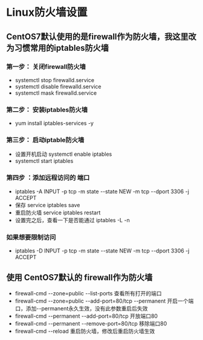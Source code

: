 # Linux防火墙设置
## CentOS7默认使用的是firewall作为防火墙，我这里改为习惯常用的iptables防火墙<br>
### 第一步： 关闭firewall防火墙
+ systemctl stop firewalld.service
+ systemctl disable firewalld.service
+ systemctl mask firewalld.service
### 第二步： 安装iptables防火墙
+ yum install iptables-services -y
### 第三步： 启动iptable防火墙
+ 设置开机启动 systemctl enable iptables
+ systemctl start iptables
### 第四步 ：添加远程访问的 端口
+ iptables -A INPUT -p tcp -m state --state NEW -m tcp --dport 3306 -j ACCEPT
+ 保存 service iptables save
+ 重启防火墙 service iptables restart
+ 设置完之后，查看一下是否能通过  iptables -L -n

### 如果想要限制访问
+ iptables -D INPUT -p tcp -m state --state NEW -m tcp --dport 3306 -j ACCEPT


## 使用 CentOS7默认的 firewall作为防火墙
+ firewall-cmd --zone=public --list-ports 查看所有打开的端口
+ firewall-cmd --zone=public --add-port=80/tcp --permanent  开启一个端口，添加--permanent永久生效，没有此参数重启后失效
+ firewall-cmd --permanent --add-port=80/tcp  开放端口80
+ firewall-cmd --permanent --remove-port=80/tcp   移除端口80
+ firewall-cmd --reload   重启防火墙，修改后重启防火墙生效

